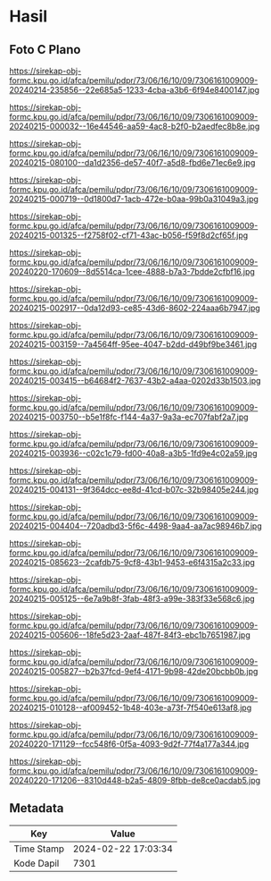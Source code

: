 # Hasil

## Foto C Plano

https://sirekap-obj-formc.kpu.go.id/afca/pemilu/pdpr/73/06/16/10/09/7306161009009-20240214-235856--22e685a5-1233-4cba-a3b6-6f94e8400147.jpg

https://sirekap-obj-formc.kpu.go.id/afca/pemilu/pdpr/73/06/16/10/09/7306161009009-20240215-000032--16e44546-aa59-4ac8-b2f0-b2aedfec8b8e.jpg

https://sirekap-obj-formc.kpu.go.id/afca/pemilu/pdpr/73/06/16/10/09/7306161009009-20240215-080100--da1d2356-de57-40f7-a5d8-fbd6e71ec6e9.jpg

https://sirekap-obj-formc.kpu.go.id/afca/pemilu/pdpr/73/06/16/10/09/7306161009009-20240215-000719--0d1800d7-1acb-472e-b0aa-99b0a31049a3.jpg

https://sirekap-obj-formc.kpu.go.id/afca/pemilu/pdpr/73/06/16/10/09/7306161009009-20240215-001325--f2758f02-cf71-43ac-b056-f59f8d2cf65f.jpg

https://sirekap-obj-formc.kpu.go.id/afca/pemilu/pdpr/73/06/16/10/09/7306161009009-20240220-170609--8d5514ca-1cee-4888-b7a3-7bdde2cfbf16.jpg

https://sirekap-obj-formc.kpu.go.id/afca/pemilu/pdpr/73/06/16/10/09/7306161009009-20240215-002917--0da12d93-ce85-43d6-8602-224aaa6b7947.jpg

https://sirekap-obj-formc.kpu.go.id/afca/pemilu/pdpr/73/06/16/10/09/7306161009009-20240215-003159--7a4564ff-95ee-4047-b2dd-d49bf9be3461.jpg

https://sirekap-obj-formc.kpu.go.id/afca/pemilu/pdpr/73/06/16/10/09/7306161009009-20240215-003415--b64684f2-7637-43b2-a4aa-0202d33b1503.jpg

https://sirekap-obj-formc.kpu.go.id/afca/pemilu/pdpr/73/06/16/10/09/7306161009009-20240215-003750--b5e1f8fc-f144-4a37-9a3a-ec707fabf2a7.jpg

https://sirekap-obj-formc.kpu.go.id/afca/pemilu/pdpr/73/06/16/10/09/7306161009009-20240215-003936--c02c1c79-fd00-40a8-a3b5-1fd9e4c02a59.jpg

https://sirekap-obj-formc.kpu.go.id/afca/pemilu/pdpr/73/06/16/10/09/7306161009009-20240215-004131--9f364dcc-ee8d-41cd-b07c-32b98405e244.jpg

https://sirekap-obj-formc.kpu.go.id/afca/pemilu/pdpr/73/06/16/10/09/7306161009009-20240215-004404--720adbd3-5f6c-4498-9aa4-aa7ac98946b7.jpg

https://sirekap-obj-formc.kpu.go.id/afca/pemilu/pdpr/73/06/16/10/09/7306161009009-20240215-085623--2cafdb75-9cf8-43b1-9453-e6f4315a2c33.jpg

https://sirekap-obj-formc.kpu.go.id/afca/pemilu/pdpr/73/06/16/10/09/7306161009009-20240215-005125--6e7a9b8f-3fab-48f3-a99e-383f33e568c6.jpg

https://sirekap-obj-formc.kpu.go.id/afca/pemilu/pdpr/73/06/16/10/09/7306161009009-20240215-005606--18fe5d23-2aaf-487f-84f3-ebc1b7651987.jpg

https://sirekap-obj-formc.kpu.go.id/afca/pemilu/pdpr/73/06/16/10/09/7306161009009-20240215-005827--b2b37fcd-9ef4-4171-9b98-42de20bcbb0b.jpg

https://sirekap-obj-formc.kpu.go.id/afca/pemilu/pdpr/73/06/16/10/09/7306161009009-20240215-010128--af009452-1b48-403e-a73f-7f540e613af8.jpg

https://sirekap-obj-formc.kpu.go.id/afca/pemilu/pdpr/73/06/16/10/09/7306161009009-20240220-171129--fcc548f6-0f5a-4093-9d2f-77f4a177a344.jpg

https://sirekap-obj-formc.kpu.go.id/afca/pemilu/pdpr/73/06/16/10/09/7306161009009-20240220-171206--8310d448-b2a5-4809-8fbb-de8ce0acdab5.jpg


## Metadata

| Key        | Value               |
| ---------- | ------------------- |
| Time Stamp | 2024-02-22 17:03:34 |
| Kode Dapil | 7301                |



